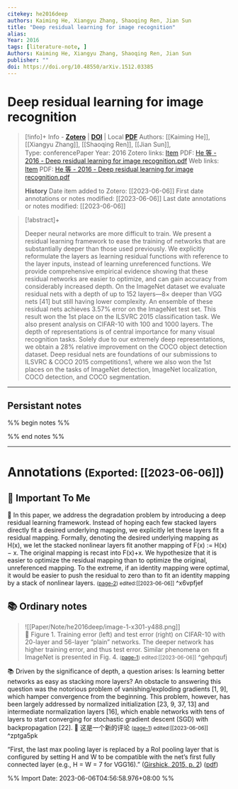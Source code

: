 ```yaml
---
citekey: he2016deep
authors: Kaiming He, Xiangyu Zhang, Shaoqing Ren, Jian Sun
title: "Deep residual learning for image recognition"
alias: 
Year: 2016
tags: [literature-note, ]
Authors: Kaiming He, Xiangyu Zhang, Shaoqing Ren, Jian Sun
publisher: ""
doi: https://doi.org/10.48550/arXiv.1512.03385
---
```

# Deep residual learning for image recognition

> [!info]+ Info - [**Zotero**](zotero://select/library/items/IX39V35N) | [**DOI**](https://doi.org/https://doi.org/10.48550/arXiv.1512.03385)  | Local [**PDF**](file:////Users/yifansu/Zotero/storage/ZIVWRUPE/He%20等%20-%202016%20-%20Deep%20residual%20learning%20for%20image%20recognition.pdf)
> Authors: [[Kaiming He]], [[Xiangyu Zhang]], [[Shaoqing Ren]], [[Jian Sun]],  
> Type: conferencePaper
> Year: 2016
> Zotero links: [Item](zotero://select/library/items/IX39V35N) PDF: [He 等 - 2016 - Deep residual learning for image recognition.pdf](zotero://select/library/items/ZIVWRUPE) 
> Web links: [Item](http://zotero.org/users/9245962/items/IX39V35N) PDF: [He 等 - 2016 - Deep residual learning for image recognition.pdf](file:///Users/yifansu/Zotero/storage/ZIVWRUPE/He%20等%20-%202016%20-%20Deep%20residual%20learning%20for%20image%20recognition.pdf) 
> 
>
> **History**
> Date item added to Zotero: [[2023-06-06]]
> First date annotations or notes modified: [[2023-06-06]]
> Last date annotations or notes modified: [[2023-06-06]]

> [!abstract]+
> 
> Deeper neural networks are more difficult to train. We present a residual learning framework to ease the training of networks that are substantially deeper than those used previously. We explicitly reformulate the layers as learning residual functions with reference to the layer inputs, instead of learning unreferenced functions. We provide comprehensive empirical evidence showing that these residual networks are easier to optimize, and can gain accuracy from considerably increased depth. On the ImageNet dataset we evaluate residual nets with a depth of up to 152 layers—8× deeper than VGG nets [41] but still having lower complexity. An ensemble of these residual nets achieves 3.57% error on the ImageNet test set. This result won the 1st place on the ILSVRC 2015 classification task. We also present analysis on CIFAR-10 with 100 and 1000 layers. The depth of representations is of central importance for many visual recognition tasks. Solely due to our extremely deep representations, we obtain a 28% relative improvement on the COCO object detection dataset. Deep residual nets are foundations of our submissions to ILSVRC & COCO 2015 competitions1, where we also won the 1st places on the tasks of ImageNet detection, ImageNet localization, COCO detection, and COCO segmentation.
> 

---
## Persistant notes 
%% begin notes %%

%% end notes %%

---
# Annotations <small>(Exported: [[2023-06-06]]</small>)

## 💚 Important To Me
💚 In this paper, we address the degradation problem by introducing a deep residual learning framework. Instead of hoping each few stacked layers directly fit a desired underlying mapping, we explicitly let these layers fit a residual mapping. Formally, denoting the desired underlying mapping as H(x), we let the stacked nonlinear layers fit another mapping of F(x) := H(x) − x. The original mapping is recast into F(x)+x. We hypothesize that it is easier to optimize the residual mapping than to optimize the original, unreferenced mapping. To the extreme, if an identity mapping were optimal, it would be easier to push the residual to zero than to fit an identity mapping by a stack of nonlinear layers.
 <small>([page-2](zotero://open-pdf/library/items/ZIVWRUPE?page=2&annotation=X6VPFJEF)) edited:[[2023-06-06]]</small> ^x6vpfjef

## 📚 Ordinary notes
>![[Paper/Note/he2016deep/image-1-x301-y488.png]]<br>📝️ Figure 1. Training error (left) and test error (right) on CIFAR-10 with 20-layer and 56-layer “plain” networks. The deeper network has higher training error, and thus test error. Similar phenomena on ImageNet is presented in Fig. 4.
 <small>([page-1](zotero://open-pdf/library/items/ZIVWRUPE?page=1&annotation=GEHPQUFJ)) edited:[[2023-06-06]]</small> ^gehpqufj

📚 Driven by the significance of depth, a question arises: Is learning better networks as easy as stacking more layers? An obstacle to answering this question was the notorious problem of vanishing/exploding gradients [1, 9], which hamper convergence from the beginning. This problem, however, has been largely addressed by normalized initialization [23, 9, 37, 13] and intermediate normalization layers [16], which enable networks with tens of layers to start converging for stochastic gradient descent (SGD) with backpropagation [22].
📝️ 这是一个新的评论
 <small>([page-1](zotero://open-pdf/library/items/ZIVWRUPE?page=1&annotation=ZPTGA5PK)) edited:[[2023-06-06]]</small> ^zptga5pk

“First, the last max pooling layer is replaced by a RoI pooling layer that is configured by setting H and W to be compatible with the net’s first fully connected layer (e.g., H = W = 7 for VGG16).” ([Girshick, 2015, p. 2](zotero://select/library/items/5C7LSXPE)) ([pdf](zotero://open-pdf/library/items/8VBVTWY6?page=2&annotation=K7AH77XD))

%% Import Date: 2023-06-06T04:56:58.976+08:00 %%
